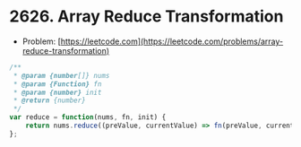 # 2626. Array Reduce Transformation

- Problem: [https://leetcode.com](https://leetcode.com/problems/array-reduce-transformation)

```javascript
/**
 * @param {number[]} nums
 * @param {Function} fn
 * @param {number} init
 * @return {number}
 */
var reduce = function(nums, fn, init) {
    return nums.reduce((preValue, currentValue) => fn(preValue, currentValue), init)
};
```